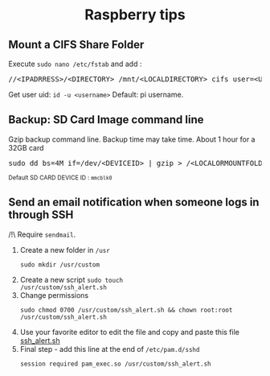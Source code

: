 <div align="center">
    <h1>Raspberry tips</h1>
</div>

## Mount a CIFS Share Folder

Execute <code>sudo nano /etc/fstab</code> and add :

<pre>
//&lt;IPADRRESS>/&lt;DIRECTORY> /mnt/&lt;LOCALDIRECTORY> cifs user=&lt;USERNAME>,pass=&lt;PASSWORD>,uid=&lt;UID>,x-systemd.automount 0 0
</pre>

Get user uid: <code>id -u &lt;username></code> Default: pi username.

## Backup:  SD Card Image command line

Gzip backup command line. Backup time may take time. About 1 hour for a 32GB card

<pre>sudo dd bs=4M if=/dev/&lt;DEVICEID> | gzip > /&lt;LOCALORMOUNTFOLDER>/&lt;BACKUPNAME>.img.gz
</pre>

<small>Default SD CARD DEVICE ID : <code>mmcblk0</code></small>

## Send an email notification when someone logs in through SSH

/!\ Require <code>sendmail</code>.

1. Create a new folder in <code>/usr</code>
    ```
    sudo mkdir /usr/custom
    ```
2. Create a new script <code>sudo touch /usr/custom/ssh_alert.sh</code>
3. Change permissions 
    ```
    sudo chmod 0700 /usr/custom/ssh_alert.sh && chown root:root /usr/custom/ssh_alert.sh
    ```
4. Use your favorite editor to edit the file and copy and paste this file [ssh_alert.sh](scripts/ssh_alert.sh)
5. Final step - add this line at the end of <code>/etc/pam.d/sshd</code>
   ```
   session required pam_exec.so /usr/custom/ssh_alert.sh
   ```
